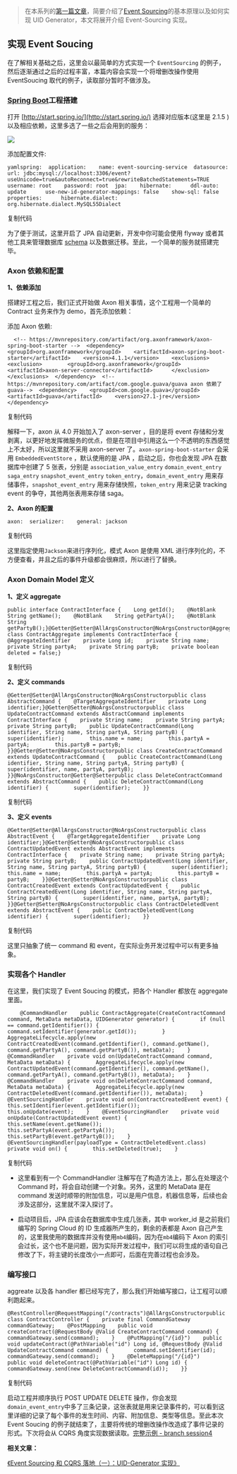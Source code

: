 > 在本系列的[第一篇文章](https://www.infoq.cn/article/JmiZRu85W7i4W-HsoX5t)，简要介绍了[Event Sourcing](https://eventuate.io/whyeventsourcing.html)的基本原理以及如何实现 UID Generator，本文将展开介绍 Event-Sourcing 实现。

## 实现 Event Soucing

在了解相关基础之后，这里会以最简单的方式实现一个 `EventSourcing` 的例子，然后逐渐通过之后的过程丰富，本篇内容会实现一个将增删改操作使用 EventSoucing 取代的例子，读取部分暂时不做涉及。

### [Spring Boot](https://spring.io/projects/spring-boot)工程搭建

打开 [http://start.spring.io/](http://start.spring.io/) 选择对应版本(这里是 2.1.5 )以及相应依赖，这里多选了一些之后会用到的服务：

![](https://note.youdao.com/yws/api/personal/file/WEB07deaa43972f6f1bc5c35c18db67884f?method=download&shareKey=afca0c0ceb799824f9cb44104275cb6f)

添加配置文件:

```
yamlspring:  application:    name: event-sourcing-service  datasource:    url: jdbc:mysql://localhost:3306/event?useUnicode=true&autoReconnect=true&rewriteBatchedStatements=TRUE    username: root    password: root  jpa:    hibernate:      ddl-auto: update      use-new-id-generator-mappings: false    show-sql: false    properties:      hibernate.dialect: org.hibernate.dialect.MySQL55Dialect
```

复制代码

为了便于测试，这里开启了 JPA 自动更新，开发中你可能会使用 flyway 或者其他工具来管理数据库 [schema](https://en.wikipedia.org/wiki/Database_schema) 以及数据迁移。至此，一个简单的服务就搭建完毕。

### Axon 依赖和配置

**1、依赖添加**

搭建好工程之后，我们正式开始做 Axon 相关事情，这个工程用一个简单的 Contract 业务来作为 demo，首先添加依赖：

添加 Axon 依赖:

```
  <!-- https://mvnrepository.com/artifact/org.axonframework/axon-spring-boot-starter -->  <dependency>    <groupId>org.axonframework</groupId>    <artifactId>axon-spring-boot-starter</artifactId>    <version>4.1.1</version>    <exclusions>      <exclusion>        <groupId>org.axonframework</groupId>        <artifactId>axon-server-connector</artifactId>      </exclusion>    </exclusions>  </dependency>  <!-- https://mvnrepository.com/artifact/com.google.guava/guava axon 依赖了 guava-->  <dependency>    <groupId>com.google.guava</groupId>    <artifactId>guava</artifactId>    <version>27.1-jre</version>  </dependency>
```

复制代码

解释一下，axon 从 4.0 开始加入了 axon-server ，目的是将 event 存储和分发剥离，以更好地发挥微服务的优点，但是在项目中引用这么一个不透明的东西感觉上不太好，所以这里就不采用 axon-server 了。`axon-spring-boot-starter` 会采用 `EmbeddedEventStore` ，默认使用的是 JPA ，启动之后，你也会发现 JPA 在数据库中创建了 5 张表，分别是 `association_value_entry` `domain_event_entry saga_entry` `snapshot_event_entry` `token_entry`，`domain_event_entry` 用来存储事件，`snapshot_event_entry` 用来存储快照，`token_entry` 用来记录 tracking event 的争夺，其他两张表用来存储 saga。

**2、Axon 的配置**

```
axon:  serializer:    general: jackson
```

复制代码

这里指定使用`Jackson`来进行序列化，模式 Axon 是使用 XML 进行序列化的，不方便查看，并且之后的事件升级都会很麻烦，所以进行了替换。

### Axon Domain Model 定义

**1、定义 aggregate**

```
public interface ContractInterface {    Long getId();    @NotBlank    String getName();    @NotBlank    String getPartyA();    @NotBlank    String getPartyB();}@Getter@Setter@AllArgsConstructor@NoArgsConstructor@Aggregatepublic class ContractAggregate implements ContractInterface {    @AggregateIdentifier    private Long id;    private String name;    private String partyA;    private String partyB;    private boolean deleted = false;}
```

复制代码

**2、定义 commands**

```
@Getter@Setter@AllArgsConstructor@NoArgsConstructorpublic class AbstractCommand {    @TargetAggregateIdentifier    private Long identifier;}@Getter@Setter@NoArgsConstructorpublic class UpdateContractCommand extends AbstractCommand implements ContractInterface {    private String name;    private String partyA;    private String partyB;    public UpdateContractCommand(Long identifier, String name, String partyA, String partyB) {        super(identifier);        this.name = name;        this.partyA = partyA;        this.partyB = partyB;    }}@Getter@Setter@NoArgsConstructorpublic class CreateContractCommand extends UpdateContractCommand {    public CreateContractCommand(Long identifier, String name, String partyA, String partyB) {        super(identifier, name, partyA, partyB);    }}@NoArgsConstructor@Getter@Setterpublic class DeleteContractCommand extends AbstractCommand {    public DeleteContractCommand(Long identifier) {        super(identifier);    }}
```

复制代码

**3、定义 events**

```
@Getter@Setter@AllArgsConstructor@NoArgsConstructorpublic class AbstractEvent {    @TargetAggregateIdentifier    private Long identifier;}@Getter@Setter@NoArgsConstructorpublic class ContractUpdatedEvent extends AbstractEvent implements ContractInterface {    private String name;    private String partyA;    private String partyB;    public ContractUpdatedEvent(Long identifier, String name, String partyA, String partyB) {        super(identifier);        this.name = name;        this.partyA = partyA;        this.partyB = partyB;    }}@Getter@Setter@NoArgsConstructorpublic class ContractCreatedEvent extends ContractUpdatedEvent {    public ContractCreatedEvent(Long identifier, String name, String partyA, String partyB) {        super(identifier, name, partyA, partyB);    }}@Getter@Setter@NoArgsConstructorpublic class ContractDeletedEvent extends AbstractEvent {    public ContractDeletedEvent(Long identifier) {        super(identifier);    }}
```

复制代码

这里只抽象了统一 command 和 event，在实际业务开发过程中可以有更多抽象。

### 实现各个 Handler

在这里，我们实现了 Event Soucing 的模式，把各个 Handler 都放在 aggregate 里面。

```
    @CommandHandler    public ContractAggregate(CreateContractCommand command, MetaData metaData, UIDGenerator generator) {        if (null == command.getIdentifier()) {            command.setIdentifier(generator.getId());        }        AggregateLifecycle.apply(new ContractCreatedEvent(command.getIdentifier(), command.getName(), command.getPartyA(), command.getPartyB()), metaData);    }    @CommandHandler    private void on(UpdateContractCommand command, MetaData metaData) {        AggregateLifecycle.apply(new ContractUpdatedEvent(command.getIdentifier(), command.getName(), command.getPartyA(), command.getPartyB()), metaData);    }    @CommandHandler    private void on(DeleteContractCommand command, MetaData metaData) {        AggregateLifecycle.apply(new ContractDeletedEvent(command.getIdentifier()), metaData);    }    @EventSourcingHandler    private void on(ContractCreatedEvent event) {        this.setIdentifier(event.getIdentifier());        this.onUpdate(event);    }    @EventSourcingHandler    private void onUpdate(ContractUpdatedEvent event) {        this.setName(event.getName());        this.setPartyA(event.getPartyA());        this.setPartyB(event.getPartyB());    }    @EventSourcingHandler(payloadType = ContractDeletedEvent.class)    private void on() {        this.setDeleted(true);    }
```

复制代码

+   这里看到有一个 CommandHandler 注解写在了构造方法上，那么在处理这个 Command 时，将会自动创建一个对象。另外，这里的 MetaData 是在 command 发送时顺带的附加信息，可以是用户信息，机器信息等，后续也会涉及这部分，这里就不深入探讨了。
    
+   启动项目后，JPA 应该会在数据库中生成几张表，其中 worker\_id 是之前我们编写的 Spring Cloud 的 ID 生成器所产生的，剩余的表都是 Axon 自己产生的，这里我使用的数据库并没有使用`mb4`编码，因为在`mb4`编码下 Axon 的索引会过长，这个也不是问题，因为实际开发过程中，我们可以将生成的语句自己修改了下，将主键的长度改小一点即可，后面在完善过程也会涉及。
    

### 编写接口

aggreate 以及各 handler 都已经写完了，那么我们开始编写接口，让工程可以顺利跑起来。

```
@RestController@RequestMapping("/contracts")@AllArgsConstructorpublic class ContractController {    private final CommandGateway commandGateway;    @PostMapping    public void createContract(@RequestBody @Valid CreateContractCommand command) {        commandGateway.send(command);    }    @PutMapping("/{id}")    public void updateContract(@PathVariable("id") Long id, @RequestBody @Valid UpdateContractCommand command) {        command.setIdentifier(id);        commandGateway.send(command);    }    @DeleteMapping("/{id}")    public void deleteContract(@PathVariable("id") Long id) {        commandGateway.send(new DeleteContractCommand(id));    }}
```

复制代码

启动工程并顺序执行 POST UPDATE DELETE 操作，你会发现`domain_event_entry`中多了三条记录，这张表就是用来记录事件的，可以看到这里详细的记录了每个事件的发生时间、内容、附加信息、类型等信息。至此本次 Event Soucing 的例子就结束了，主要将传统的增删改操作改造成了事件记录的形式。下次将会从 CQRS 角度实现数据读取。[完整示例 - branch session4](https://github.com/soooban/AxonDemo)  

**相关文章：**

[《Event Sourcing 和 CQRS 落地（一）：UID-Generator 实现》](https://www.infoq.cn/article/JmiZRu85W7i4W-HsoX5t)